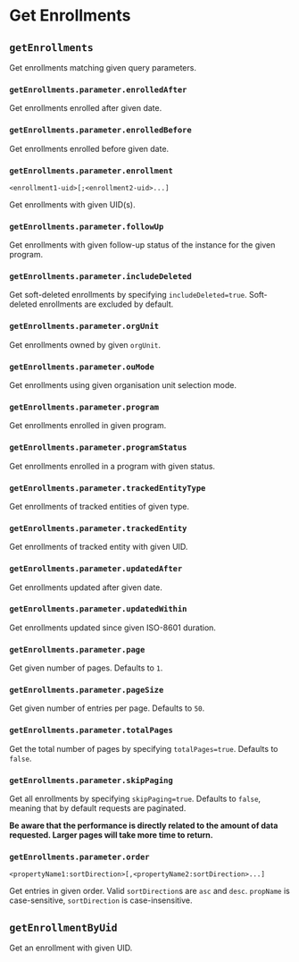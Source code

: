 # Get Enrollments

## `getEnrollments`

Get enrollments matching given query parameters.

### `getEnrollments.parameter.enrolledAfter`

Get enrollments enrolled after given date.

### `getEnrollments.parameter.enrolledBefore`

Get enrollments enrolled before given date.

### `getEnrollments.parameter.enrollment`

`<enrollment1-uid>[;<enrollment2-uid>...]`

Get enrollments with given UID(s).

### `getEnrollments.parameter.followUp`

Get enrollments with given follow-up status of the instance for the given program.

### `getEnrollments.parameter.includeDeleted`

Get soft-deleted enrollments by specifying `includeDeleted=true`. Soft-deleted enrollments are excluded by default.

### `getEnrollments.parameter.orgUnit`

Get enrollments owned by given `orgUnit`.

### `getEnrollments.parameter.ouMode`

Get enrollments using given organisation unit selection mode.

### `getEnrollments.parameter.program`

Get enrollments enrolled in given program.

### `getEnrollments.parameter.programStatus`

Get enrollments enrolled in a program with given status.

### `getEnrollments.parameter.trackedEntityType`

Get enrollments of tracked entities of given type.

### `getEnrollments.parameter.trackedEntity`

Get enrollments of tracked entity with given UID.

### `getEnrollments.parameter.updatedAfter`

Get enrollments updated after given date.

### `getEnrollments.parameter.updatedWithin`

Get enrollments updated since given ISO-8601 duration.

### `getEnrollments.parameter.page`

Get given number of pages. Defaults to `1`.

### `getEnrollments.parameter.pageSize`

Get given number of entries per page. Defaults to `50`.

### `getEnrollments.parameter.totalPages`

Get the total number of pages by specifying `totalPages=true`. Defaults to `false`.

### `getEnrollments.parameter.skipPaging`

Get all enrollments by specifying `skipPaging=true`. Defaults to `false`, meaning that by default requests are
paginated.

**Be aware that the performance is directly related to the amount of data requested. Larger pages will take more time to
return.**

### `getEnrollments.parameter.order`

`<propertyName1:sortDirection>[,<propertyName2:sortDirection>...]`

Get entries in given order. Valid `sortDirection`s are `asc` and `desc`. `propName` is case-sensitive, `sortDirection`
is case-insensitive.

## `getEnrollmentByUid`

Get an enrollment with given UID.
